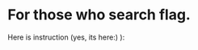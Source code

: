 # For those who search flag.
Here is instruction (yes, its here:)  ):
   
   	 	 
   					 	
   		 			
   		    	
   		  		
   			  	 
   		  			
   	 					
   		  		
   			  	 
   		 	  
   	 					
   			  		
   		  		
   			  		
   		 	  
   			    
   			  		
   		  	 	
   			 	  
   		   	
   		 	   
   			 			
   				 		
   	   	 	
   	 	  		
   	  	   

  
 
 
	 	
	
  
 


  	
 

